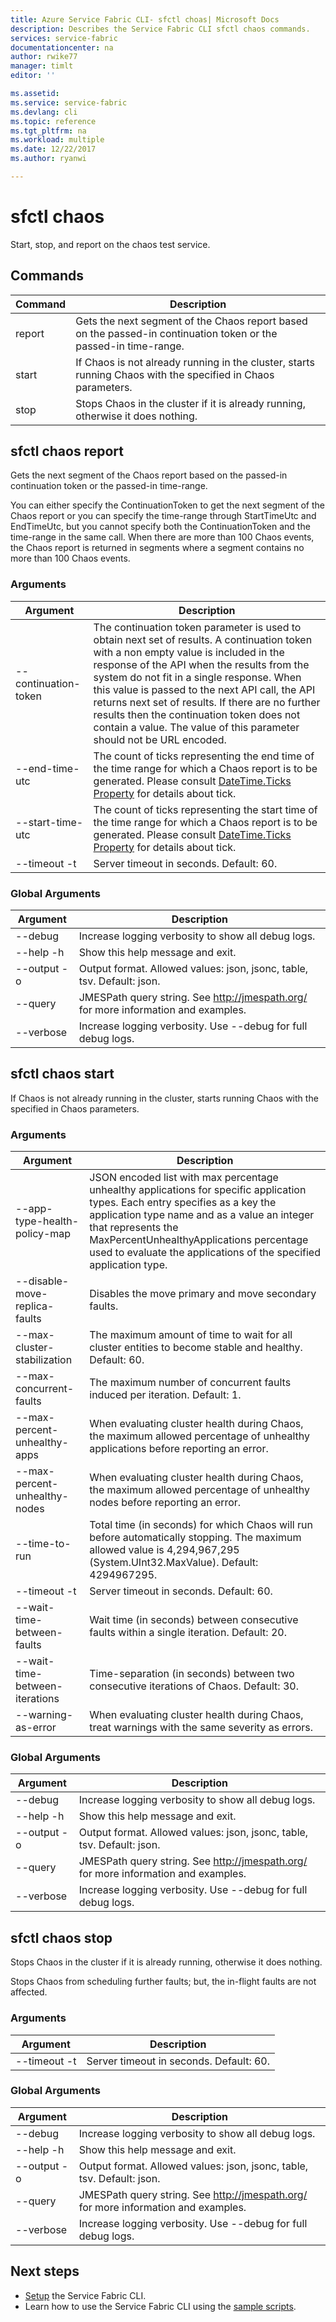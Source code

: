 ```yaml
---
title: Azure Service Fabric CLI- sfctl choas| Microsoft Docs
description: Describes the Service Fabric CLI sfctl chaos commands.
services: service-fabric
documentationcenter: na
author: rwike77
manager: timlt
editor: ''

ms.assetid: 
ms.service: service-fabric
ms.devlang: cli
ms.topic: reference
ms.tgt_pltfrm: na
ms.workload: multiple
ms.date: 12/22/2017
ms.author: ryanwi

---
```

# sfctl chaos
Start, stop, and report on the chaos test service.

## Commands

|Command|Description|
| --- | --- |
|    report| Gets the next segment of the Chaos report based on the passed-in continuation token or the passed-in time-range.|
|    start | If Chaos is not already running in the cluster, starts running Chaos with the specified in Chaos parameters.|
|    stop  | Stops Chaos in the cluster if it is already running, otherwise it does nothing.|


## sfctl chaos report
Gets the next segment of the Chaos report based on the passed-in
    continuation token or the passed-in time-range.

You can either specify the ContinuationToken to get the next segment of the Chaos report or
        you can specify the time-range through StartTimeUtc and EndTimeUtc, but you cannot specify
        both the ContinuationToken and the time-range in the same call. When there are more than 100
        Chaos events, the Chaos report is returned in segments where a segment contains no more than
        100 Chaos events. 

### Arguments

|Argument|Description|
| --- | --- |
| --continuation-token| The continuation token parameter is used to obtain next set of results. A continuation token with a non empty value is included in the response of the API when the results from the system do not fit in a single response. When this value is passed to the next API call, the API returns next set of results. If there are no further results then the continuation token does not contain a value. The value of this parameter should not be URL encoded.|
| --end-time-utc   | The count of ticks representing the end time of the time range for which a Chaos report is to be generated. Please consult [DateTime.Ticks Property](https://msdn.microsoft.com/en-us/library/system.datetime.ticks%28v=vs.110%29) for details about tick.|
| --start-time-utc | The count of ticks representing the start time of the time range for which a Chaos report is to be generated. Please consult [DateTime.Ticks Property](https://msdn.microsoft.com/en-us/library/system.datetime.ticks%28v=vs.110%29) for details about tick.|
| --timeout -t     | Server timeout in seconds.  Default: 60.|

### Global Arguments

|Argument|Description|
| --- | --- |
| --debug          | Increase logging verbosity to show all debug logs.|
| --help -h        | Show this help message and exit.|
| --output -o      | Output format.  Allowed values: json, jsonc, table, tsv.  Default: json.|
| --query          | JMESPath query string. See http://jmespath.org/ for more information and examples.|
| --verbose        | Increase logging verbosity. Use --debug for full debug logs.|

## sfctl chaos start
If Chaos is not already running in the cluster, starts running Chaos with the
    specified in Chaos parameters.

### Arguments

|Argument|Description|
| --- | --- |
| --app-type-health-policy-map  | JSON encoded list with max percentage unhealthy applications for           specific application types. Each entry specifies as a key the           application type name and as  a value an integer that represents           the MaxPercentUnhealthyApplications percentage used to evaluate           the applications of the specified application type.|
| --disable-move-replica-faults | Disables the move primary and move secondary faults.|
| --max-cluster-stabilization| The maximum amount of time to wait for all cluster entities to           become stable and healthy.  Default: 60.|
| --max-concurrent-faults    | The maximum number of concurrent faults induced per iteration.           Default: 1.|
| --max-percent-unhealthy-apps  | When evaluating cluster health during Chaos, the maximum allowed           percentage of unhealthy applications before reporting an error.|
| --max-percent-unhealthy-nodes | When evaluating cluster health during Chaos, the maximum allowed           percentage of unhealthy nodes before reporting an error.|
| --time-to-run              | Total time (in seconds) for which Chaos will run before           automatically stopping. The maximum allowed value is           4,294,967,295 (System.UInt32.MaxValue).  Default: 4294967295.|
| --timeout -t               | Server timeout in seconds.  Default: 60.|
| --wait-time-between-faults | Wait time (in seconds) between consecutive faults within a           single iteration.  Default: 20.|
| --wait-time-between-iterations| Time-separation (in seconds) between two consecutive iterations           of Chaos.  Default: 30.|
| --warning-as-error         | When evaluating cluster health during Chaos, treat warnings with           the same severity as errors.|

### Global Arguments

|Argument|Description|
| --- | --- |
| --debug                    | Increase logging verbosity to show all debug logs.|
| --help -h                  | Show this help message and exit.|
| --output -o                | Output format.  Allowed values: json, jsonc, table, tsv.           Default: json.|
| --query                    | JMESPath query string. See http://jmespath.org/ for more           information and examples.|
| --verbose                  | Increase logging verbosity. Use --debug for full debug logs.|

## sfctl chaos stop
Stops Chaos in the cluster if it is already running, otherwise it does nothing.

Stops Chaos from scheduling further faults; but, the in-flight faults are not affected.

### Arguments

|Argument|Description|
| --- | --- |
| --timeout -t| Server timeout in seconds.  Default: 60.|

### Global Arguments

|Argument|Description|
| --- | --- |
| --debug  | Increase logging verbosity to show all debug logs.|
| --help -h| Show this help message and exit.|
| --output -o | Output format.  Allowed values: json, jsonc, table, tsv.  Default: json.|
| --query  | JMESPath query string. See http://jmespath.org/ for more information and examples.|
| --verbose| Increase logging verbosity. Use --debug for full debug logs.|

## Next steps
- [Setup](service-fabric-cli.md) the Service Fabric CLI.
- Learn how to use the Service Fabric CLI using the [sample scripts](/azure/service-fabric/scripts/sfctl-upgrade-application).